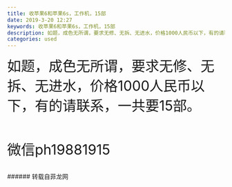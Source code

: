 ```yaml
---
title: 收苹果6和苹果6s，工作机，15部
date: 2019-3-20 12:27
keywords: 收苹果6和苹果6s，工作机，15部
description: 如题，成色无所谓，要求无修、无拆、无进水，价格1000人民币以下，有的请联系，一共要15部。微信ph19881915
categories: used
---
```

<td class="t_f" id="postmessage_3264379">

<font size="6">如题，成色无所谓，要求无修、无拆、无进水，价格1000人民币以下，有的请联系，一共要15部。</font><br/>
<font size="6"><br/>
</font><br/>
<font size="6">微信ph19881915</font><br/>
<br/>
</td>
###### 转载自菲龙网